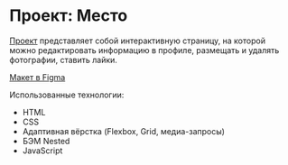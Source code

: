 # Проект: Место

[Проект](https://mrspop.github.io/mesto/) представляет собой интерактивную страницу, на которой можно редактировать информацию в профиле, размещать и удалять фотографии, ставить лайки.

[Макет в Figma](https://www.figma.com/file/2cn9N9jSkmxD84oJik7xL7/JavaScript.-Sprint-4?node-id=0%3A1)

Использованные технологии:

* HTML
* CSS
* Адаптивная вёрстка (Flexbox, Grid, медиа-запросы)
* БЭМ Nested
* JavaScript
